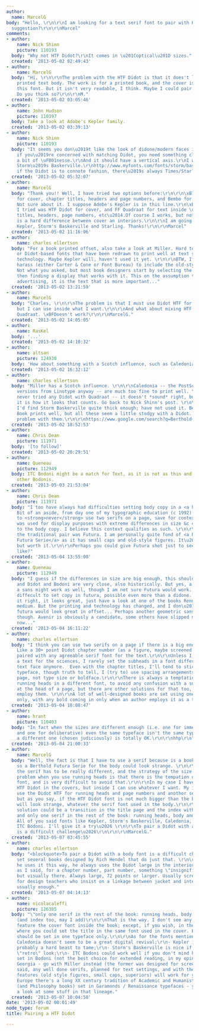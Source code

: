 ```yaml
---
author:
  name: MarcelG
body: "Hello, \r\n\r\nI am looking for a text serif font to pair with HTF Didot. Any
  suggestion?\r\n\r\nMarcel"
comments:
- author:
    name: Nick Shinn
    picture: 110193
  body: "Why not HTF Didot?\r\nIt comes in \u201Coptical\u201D sizes."
  created: '2013-05-02 02:49:43'
- author:
    name: MarcelG
  body: "Hi, \r\n\r\nThe problem with the HTF Didot is that it does't looks fine in
    printed text body. The work is for a printed book, and the cover is designed in
    this font. But it isn't very readable, I think. Maybe I could pair it with Quadraat.
    Do you think so?\r\n\r\nM."
  created: '2013-05-02 03:05:46'
- author:
    name: John Hudson
    picture: 110397
  body: Take a look at Adobe's Kepler family.
  created: '2013-05-02 03:39:13'
- author:
    name: Nick Shinn
    picture: 110193
  body: "It seems you don\u2019t like the look of didone/modern faces in book text.\r\nBut
    if you\u2019re concerned with matching Didot, you need something classic with
    a bit of \uFB01nesse.\r\nAnd it should have a vertical axis.\r\nI would recommend
    Storm\u2019s Baskerville.\r\nhttp://www.myfonts.com/fonts/storm/baskerville-original-pro/\r\n\r\nAlternatively,
    if the Didot is to connote fashion, there\u2019s always Times/Starling.\r\nhttp://www.fontbureau.com/fonts/starling/"
  created: '2013-05-02 05:32:07'
- author:
    name: MarcelG
  body: "Thank you!! Well, I have tried two options before:\r\n\r\n\xB7 HTF Didot
    for cover, chapter titles, headers and page numbers, and Bembo for body text.
    Not sure about it. I suppose Adobe's Kepler is in this line.\r\n\xB7 Other option
    I tried was HTF Didot for cover, and FF Quadraat for text inside \u2014Chapter
    titles, headers, page numbers, etc\u2014.Of course I works, but not sure if there
    is a hard difference between cover an interiors.\r\n\r\nI am going to try Adobe
    Kepler, Storm's Baskerville and Starling. Thanks!\r\n\r\nMarcel"
  created: '2013-05-02 11:16:06'
- author:
    name: charles ellertson
  body: "For a book printed offset, also take a look at Miller. Hard to find any Walbaum
    or Didot-based fonts that have been redrawn to print well at text size with current
    technology. Maybe Kepler will, haven't used it yet. \r\n\r\nBTW, If you get Miller,
    harass (either Carter & Cone or Font Bureau) to include the old-style numbers.\r\n\r\nEdit:
    Not what you asked, but most book designers start by selecting the text font,
    then finding a display that works with it. This on the assumption that unlike
    advertising, it is the text that is more important..."
  created: '2013-05-02 13:21:59'
- author:
    name: MarcelG
  body: "Charles, \r\n\r\nThe problem is that I must use Didot HTF for the covers,
    but I can use inside what I want.\r\n\r\nAnd what about mixing HTF Didot and FF
    Quadraat. \xBFDoesn't work?\r\n\r\nMarcelG."
  created: '2013-05-02 14:05:05'
- author:
    name: RasKel
  body: '...'
  created: '2013-05-02 14:10:32'
- author:
    name: altsan
    picture: 124930
  body: 'How about something with a Scotch influence, such as Caledonia or Georgia?  '
  created: '2013-05-02 16:32:12'
- author:
    name: charles ellertson
  body: "Miller has a Scotch influence. \r\n\r\nCaledonia -- the PostScript/OpenType
    versions from Linotype anyway -- are much too fine to print well. \r\n\r\nI've
    never tried any Didot with Quadraat -- it doesn't *sound* right, but of course,
    it is how it looks that counts. Go back to Nick Shinn's post. \r\n\r\nNot sure
    I'd find Storm Baskerville quite thick enough; have not used it. Berthold's Baskerville
    Book prints well, but all these seem a little stodgy with a Didot... That's the
    problem with them.\r\n\r\nhttps://www.google.com/search?q=Berthold+Baskerville+book&source=lnms&tbm=isch&sa=X&ei=4aaCUZ-cOYei8ASA1oFI&ved=0CAcQ_AUoAQ&biw=805&bih=495"
  created: '2013-05-02 18:52:53'
- author:
    name: Chris Dean
    picture: 111971
  body: '[to follow]'
  created: '2013-05-02 20:29:51'
- author:
    name: Queneau
    picture: 112949
  body: ITC Bodoni might be a match for Text, as it is not as thin and spiky as most
    other Bodonis.
  created: '2013-05-03 21:53:04'
- author:
    name: Chris Dean
    picture: 111971
  body: "I too have always had difficulties setting body copy in a <a href=\"http://en.wikipedia.org/wiki/Didot_(typeface)\">Didone</a>.
    Bit of an aside, from day one of my typographic education (c 1992) we were instructed
    to <strong>never</strong> use two serifs on a page, save for contexts when one
    was used for display purposes with extreme differences in size &c compared to
    to the body copy. I believe this context qualifies as such. \r\n\r\nIn those days,
    the traditional pair was Futura. I am personally quite fond of <a href=\"http://berthold.forest.net/bq_library/090200000.html\">Berthold
    Futura Serie</a> as it has small caps and old-style figures. It\u2019s pricey,
    but worth it.\r\n\r\nPerhaps you could give Futura shot just to see what it looks
    like?"
  created: '2013-05-04 13:55:00'
- author:
    name: Queneau
    picture: 112949
  body: "I guess if the differences in size are big enough, this should be no problem,
    and Didot and Bodoni are very close, also historically. But yes, a match with
    a sans might work as well, though I am not sure Futura would work. It is very
    diffecult to set copy in futura, possible even more than a didone. If you get
    it right, it looks great, just have a look at one of the books Renner set in Futura
    medium. But the printing and technology has changed, and I don\u2019t know if
    futura would look great in offset... Perhaps another geometric sans would work
    though. Avenir is obviously a candidate, some others have slipped my mind right
    now..."
  created: '2013-05-04 16:11:22'
- author:
    name: charles ellertson
  body: "I think you can use two serifs on a page if there is a big enough size difference.
    Like a 30+ point Didot chapter number (as a figure, maybe screened back, whatever)
    paired with any agreeable serif font for the text.\r\n\r\nUnless I'm designing
    a text for the sciences, I rarely set the subheads in a font different from the
    text face anymore.  Even with the chapter titles, I'll tend to stick to the same
    typeface, though truth to tell, I (try to) use spacing arrangements to frame the
    page, not type size or boldface.\r\n\r\nThere is always a temptation to set the
    running heads in a different font, to avoid any confusion with a subhead falling
    at the head of a page, but there are other solutions for that too, and I usually
    employ them. \r\n\r\nA lot of well-designed books are set using one type family
    only, with any bold coming in only when an author employs it as a textual device.\r\n\r\nFWIW"
  created: '2013-05-04 18:08:47'
- author:
    name: hrant
    picture: 110403
  body: "In fact when the sizes are different enough (i.e. one for immersive reading
    and one for deliberative) even the same typeface isn't the same typeface! So using
    a different one (chosen judiciously) is totally OK.\r\n\r\nhhp\r\n"
  created: '2013-05-04 21:00:33'
- author:
    name: MarcelG
  body: "Well, the fact is that I have to use a serif because is a book on philosophy,
    so a Berthold Futura Serie for the body could look strange. \r\n\r\nAs you say
    the serif has to be really different, and the strategy of the size is there. The
    problem when you use running heads is that there is the tempation of using a different
    font, and is very difficult to avoid that.\r\n\r\nIn my case I have to use an
    HTF Didot in the covers, but inside I can use whatever I want. My idea was to
    use the Didot HTF for running heads and page numbers and another serif for body,
    but as you say, if the HTF Didot font is not much bigger than the body font, maybe
    will look strange, whatever the serif font used in the body.\r\n\r\nMaybe the
    solution could be a transition in the title page and the index with the HTF Didot
    and only one serif in the rest of the book: running heads, body and page numbers.
    All of you said fonts like Kepler, Storm's Baskerville, Caledonia, Georgia and
    ITC Bodoni. I'll give it a try\u2026 \r\n\r\nTo pair a Didot with a body font
    is a difficult challenge\u2026\r\n\r\n\r\nMarcelG."
  created: '2013-05-07 03:45:55'
- author:
    name: charles ellertson
  body: "<blockquote>To pair a Didot with a body font is a difficult challenge\u2026</blockquote>\r\n\r\nI've
    set several books designed by Rich Hendel that do just that. \r\n\r\nhttp://www.amazon.com/Book-Design-Mr-Richard-Hendel/dp/0300075707\r\n\r\nWhen
    he uses it this way, he always uses the Didot large in the interior -- again,
    as I said, for a chapter number, part number, something \"insignificant\" textually,
    but visually there. Always large, 72 points or larger. Usually screened back.\r\n\r\nEven
    for design teachers who insist on a linkage between jacket and interior, that's
    usually enough."
  created: '2013-05-07 04:14:13'
- author:
    name: nicolacaleffi
    picture: 126385
  body: "\"only one serif in the rest of the book: running heads, body and page numbers\".
    (and index too, may I add)\r\n\r\nThat is the way. I don't see any necessity to
    feature the cover font inside the book; except, if you wish, in the title-page,
    where you could set the title in the same font used in the cover. Everything else
    should be set in one typeface only.\r\n\r\nAs for the fonts mentioned:\r\n- (New)
    Caledonia doesn't seem to be a great digital revival;\r\n- Kepler is great but
    probably a hard beast to tame;\r\n- Storm's Baskerville is nice if you want a
    \"retro\" look;\r\n- ITC Bodoni could work well if you don't mind having a book
    set in Bodoni (not the best choice for extended reading, in my opinion);\r\n-
    Georgia - go with Miller instead (the former was designed for screen reading).\r\n\r\nThat
    said, any well done serifs, planned for text settings, and with the appropriate
    features (old style figures, small caps, superiors) will work for your book. In
    Europe there's a long XX century tradition of Academic and Humanistic literature
    (and Philosophy books) set in Garamonds / Renaissance typefaces - you could have
    a look at some stuff in that lineage."
  created: '2013-05-07 10:04:58'
date: '2013-05-02 00:01:49'
node_type: forum
title: Pairing a HTF Didot

---
```

